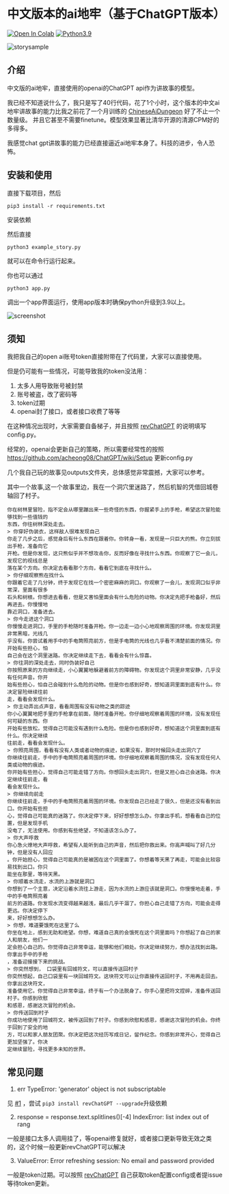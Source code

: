 # 中文版本的ai地牢（基于ChatGPT版本）

[![Open In Colab](https://colab.research.google.com/assets/colab-badge.svg)](https://colab.research.google.com/github/bupticybee/ChineseAiDungeonChatGPT/blob/main/Example.ipynb)
[![Python3.9](https://img.shields.io/badge/python-3.9-blue.svg)](https://img.shields.io/badge/python-3.9-blue.svg)

![storysample](outputs/story.gif)

## 介绍

中文版的ai地牢，直接使用的openai的ChatGPT api作为讲故事的模型。

我已经不知道说什么了，我只是写了40行代码，花了1个小时，这个版本的中文ai地牢讲故事的能力比我之前花了一个月训练的 [ChineseAiDungeon](https://github.com/bupticybee/ChineseAiDungeon) 好了不止一个数量级。 并且它甚至不需要finetune。模型效果显著比清华开源的清源CPM好的多得多。

我感觉chat gpt讲故事的能力已经直接逼近ai地牢本身了。科技的进步，令人恐怖。

## 安装和使用

直接下载项目，然后

```shell
pip3 install -r requirements.txt
```

安装依赖

然后直接

```shell
python3 example_story.py
```

就可以在命令行运行起来。

你也可以通过

```shell
python3 app.py
```

调出一个app界面运行，使用app版本时确保python升级到3.9以上。

![screenshot](outputs/example_chatgpt_app.png)

## 须知

我把我自己的open ai账号token直接附带在了代码里，大家可以直接使用。

但是仍可能有一些情况，可能导致我的token没法用：

1. 太多人用导致账号被封禁
2. 账号被盗，改了密码等
3. token过期
4. openai封了接口，或者接口收费了等等

在这种情况出现时，大家需要自备梯子，并且按照 [revChatGPT](https://github.com/acheong08/ChatGPT) 的说明填写config.py。

经常的，openai会更新自己的策略，所以需要经常性的按照 https://github.com/acheong08/ChatGPT/wiki/Setup 更新config.py

几个我自己玩的故事见outputs文件夹，总体感觉非常震撼，大家可以参考。

其中一个故事,这一个故事里边，我在一个洞穴里迷路了，然后机智的凭借回城卷轴回了村子。

```text
你在树林里冒险，指不定会从哪里蹦出来一些奇怪的东西，你握紧手上的手枪，希望这次冒险能够找到一些值钱的
东西，你往树林深处走去。
> 你穿好伪装衣，这样敌人很难发现自己
你走了几步之后，感觉身后有什么东西在跟着你。你转身一看，发现是一只巨大的熊。你立刻拔出手枪，准备向它
开枪。但是你发现，这只熊似乎并不想攻击你，反而好像在寻找什么东西。你观察了它一会儿，发现它的视线总是
落在某个方向。你决定去看看那个方向，看看它到底在寻找什么。
> 你仔细观察熊在找什么
你跟着它走了几分钟，终于发现它在找一个密密麻麻的洞口。你观察了一会儿，发现洞口似乎非常深，里面有很多
石头和树根。你想进去看看，但是又害怕里面会有什么危险的动物。你决定先把手枪备好，然后再进去。你慢慢地
靠近洞口，准备进去。
> 你今走进这个洞口
你慢慢走进洞口，手里的手枪随时准备开枪。你一边走一边小心地观察周围的环境。你发现洞里非常黑暗，光线几
乎没有。你尝试着用手中的手电筒照亮前方，但是手电筒的光线也几乎看不清楚前面的情况。你开始有些担心，怕
自己会在这个洞里迷路。你决定继续走下去，看看会有什么惊喜。
> 你往洞的深处走去，同时伪装好自己
你按照原来的方向继续走，小心翼翼地躲避着前方的障碍物。你发现这个洞里非常安静，几乎没有任何声音。你开
始有些担心，怕自己会碰到什么危险的动物。但是你也感到好奇，想知道洞里面到底有什么。你决定冒险继续往前
走，看看会发现什么。
> 你主动弄出点声音，看看周围有没有动物之类的踪迹
你小心翼翼地把手里的手枪拿在前面，随时准备开枪。你仔细地观察着周围的环境，没有发现任何可疑的东西。你
开始有些放松，觉得自己可能没有遇到什么危险。但是你也感到好奇，想知道这个洞里面到底有什么。你决定继续
往前走，看看会发现什么。
> 你照亮周围，看看有没有人类或者动物的痕迹，如果没有，那时时候回头走出洞穴了
你继续往前走，手中的手电筒照亮着周围的环境。你仔细地观察着周围的情况，没有发现任何人类或动物的痕迹。
你开始有些担心，觉得自己可能走错了方向。你想回头走出洞穴，但是又担心自己会迷路。你决定继续往前走，看
看会发现什么。
> 你继续向前走
你继续往前走，手中的手电筒照亮着周围的环境。你发现自己已经走了很久，但是还没有看到出口。你开始有些担
心，觉得自己可能真的迷路了。你决定停下来，好好想想怎么办。你拿出手机，想看看自己的位置，但是发现手机
没电了，无法使用。你感到有些绝望，不知道该怎么办了。
> 你大声呼救
你心急火燎地大声呼救，希望有人能听到自己的声音，然后把你救出来。你高声喊叫了好几分钟，但是没有人回应
。你开始担心，觉得自己可能真的是被困在这个洞里面了。你想着等天黑了再走，可能会比较容易找到出口。你只
能坐在那里，等待天黑。
> 你顺着水流走，水流的上游就是洞口
你想到了一个主意，决定沿着水流往上游走，因为水流的上游应该就是洞口。你慢慢地走着，手中的手电筒照亮着
前方的道路。你发现水流变得越来越浅，最后几乎干涸了。你担心自己走错了方向，可能会走得更远。你决定停下
来，好好想想怎么办。
> 你想，难道要饿死在这里了么
你坐在地上，感到无助和绝望。你想，难道自己真的会饿死在这个洞里面吗？你想起了自己的家人和朋友，他们一
定会担心自己的。你觉得自己非常幸运，能够和他们相处。你决定继续努力，想办法找到出路。你拿出手中的手枪
，准备迎接接下来的挑战。
> 你突然想到， 口袋里有回城符文，可以直接传送回村子
你突然想起，自己口袋里有一块回城符文。这块符文可以让你直接传送回村子，不用再走回去。你拿出这块符文，
准备使用它。你觉得自己非常幸运，终于有一个办法脱身了。你手心里把符文捏碎，准备传送回村子。你感到欣慰
和感恩，感谢这次冒险的机会。
> 你传送回到村子
你成功地使用了回城符文，被传送回到了村子。你感到欣慰和感恩，感谢这次冒险的机会。你终于回到了安全的地
方，可以和家人朋友团聚。你决定把这次经历写成日记，留作纪念。你感到非常开心，觉得自己更加坚强了。你决
定继续冒险，寻找更多未知的世界。
```

## 常见问题

1. err TypeError: 'generator' object is not subscriptable

见 [#1](https://github.com/bupticybee/ChineseAiDungeonChatGPT/issues/1) ，尝试 `pip3 install revChatGPT --upgrade`升级依赖

2. response = response.text.splitlines()[-4]  IndexError: list index out of rang

一般是接口太多人调用挂了，等openai修复就好，或者接口更新导致无效之类的，这个时候一般更新revChatGPT可以解决

3. ValueError: Error refreshing session: No email and password provided

一般是token过期。可以按照 [revChatGPT](https://github.com/acheong08/ChatGPT) 自己获取token配置config或者提issue等待token更新。
